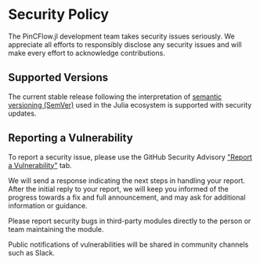 # Security Policy

The PinCFlow.jl development team takes security issues seriously. We appreciate all efforts to responsibly disclose any security issues and will make every effort to acknowledge contributions.

## Supported Versions

The current stable release following the interpretation of [semantic versioning (SemVer)](https://julialang.github.io/Pkg.jl/dev/compatibility/#Version-specifier-format-1) used in the Julia ecosystem is supported with security updates.

## Reporting a Vulnerability

To report a security issue, please use the GitHub Security Advisory ["Report a Vulnerability"](https://github.com/Atmospheric-Dynamics-GUF/PinCFlow.jl/security/advisories/new) tab.

We will send a response indicating the next steps in handling your report. After the initial reply to your report, we will keep you informed of the progress towards a fix and full announcement, and may ask for additional information or guidance.

Please report security bugs in third-party modules directly to the person or team maintaining the module.

Public notifications of vulnerabilities will be shared in community channels such as Slack.
